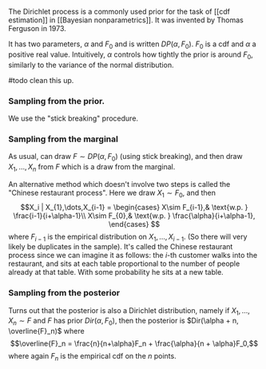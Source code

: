 The Dirichlet process is a commonly used prior for the task of [[cdf estimation]] in [[Bayesian nonparametrics]]. It was invented by Thomas Ferguson in 1973. 

It has two parameters, $\alpha$ and $F_0$ and is written $DP(\alpha,F_0)$. $F_0$ is a cdf and $\alpha$ a positive real value. Intuitively, $\alpha$ controls how tightly the prior is around $F_0$, similarly to the variance of the normal distribution. 

#todo clean this up.

### Sampling from the prior.  
We use the "stick breaking" procedure. 

### Sampling from the marginal 
As usual, can draw $F\sim DP(\alpha,F_0)$ (using stick breaking), and then draw $X_1,\dots,X_n$ from $F$ which is a draw from the marginal. 

An alternative method which doesn't involve two steps is called the "Chinese restaurant process". Here we draw $X_1\sim F_0$, and then 
$$X_i | X_{1},\dots,X_{i-1} = \begin{cases}
X\sim F_{i-1},& \text{w.p. } \frac{i-1}{i+\alpha-1}\\
X\sim F_{0},& \text{w.p. } \frac{\alpha}{i+\alpha-1},
\end{cases}
$$
where $F_{i-1}$ is the empirical distribution on $X_1,\dots,X_{i-1}$. (So there will very likely be duplicates in the sample). It's called the Chinese restaurant process since we can imagine it as follows: the $i$-th customer walks into the restaurant, and sits at each table proportional to the number of people already at that table. With some probability he sits at a new table. 

### Sampling from the posterior 
Turns out that the posterior is also a Dirichlet distribution, namely if $X_1,\dots,X_n\sim F$ and $F$ has prior $Dir(\alpha,F_0)$, then the posterior is $Dir(\alpha + n, \overline{F}_n)$ where 
$$\overline{F}_n = \frac{n}{n+\alpha}F_n + \frac{\alpha}{n + \alpha}F_0,$$
where again $F_n$ is the empirical cdf on the $n$ points. 
